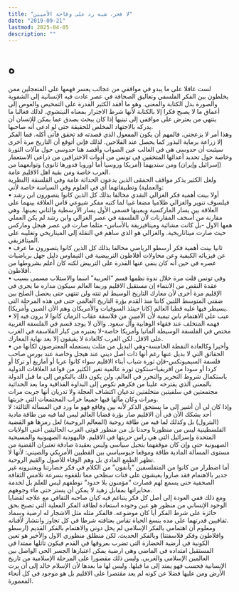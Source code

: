 ```yaml
---
title: "لا فخر، شبه رد على وقاحة الأميين"
date: "2019-09-21"
lastmod: 2025-04-05
description: ""
---
```

# **ه**

لست غافلا على ما يبدو في مواقفي من عجائب يعسر فهمها على المتعجلين ممن يخلطون بين الفكر الفلسفي وتعاليق الصحافة في عصر عادت فيه الإنسانية إلى الشفوية والصورة بدل الكتابة والمعنى. وهو ما أفقد الكثير القدرة على التمحيص والغوص إلى أعماق ما لا يصبح فكرا إلا بالكتابة لأنها شرط الاجترار بمعناه النيتشوي. لذلك فغالبا ما ينتهي من يعترض على مواقفي إلى تبنيها إذا كان يبحث بصدق عما يمكن للإنسان أن يدركه بالاجتهاد المخلص للحقيقة حتى لو ادعى أنه صاحبها.  
وهذا أمر لا يزعجني. فالمهم أن يكون المفعول الذي قصدته قد تحقق فآتى أكله. فما الفكر إلا زراعة برماية البذور كما يحصل عند الفلاحين. لذلك فإني أتوقع أن التاريخ مرة أخرى سيثبت أن حدوسي هي في الغالب عين الصواب وأقصد هنا حدوسي حول مآلات الثورة وخاصة حول تحديد أعدائها المتخفين في تونس من أدوات الاختراقين من ذراعي الاستعمار (إسرائيل وإيران) ومن سنديهما (أمريكا وروسيا أما اوروبا فدورها ثانوي) وتوابعهما من العرب خاصة ومن بقية اهل الاقليم عامة.  
ولعل الكثير يذكر مواقف الحمقى الذين يدعون الحداثة عامة وفي الفلسفة (النظرية والعملية) وتطبيقاتهما أي في العلوم وفي السياسة خاصة لأني:  
• أولا بينت أهمية فكر الغزالي النقدي مخالفا بذلك كل الذين كانوا يتصورون ابن رشد فيلسوف تنوير والغزالي ظلاميا مضغا غبيا لما كتبه مفكر شيوعي قاس العلاقة بينهما على العلاقة بين يسار الماركسية ويمينها فسمى الأول يسار الأرسطية والثاني يمينها. وهي مقارنة من أسخف المقارنات لأن الفلسفة في عصر الغزالي وابن رشد لم يكن العملي همها الاول -بل كانت مشائية وميتافيزيقة بالأساس- مثلما صارت في عصر هيجل وماركس حيث صارت ميتاتاريخية. والغزالي هو الذي ساهم في النقلة إلى الميتاريخي وتغليبه على الميتافزيقي.  
• ثانيا بينت أهمية فكر أرسطو الرياضي مخالفا بذلك كل الذين كانوا يتصورون ما عرف عن فيزيائه الكيفية وعن محاولات أفلاطون الترييضية في التيماوس دليل جهل برياضيات عصره في حين أنه كان ينفي عنها القدرة على الترييض لكنه كان أعلم بشروطها من أفلاطون.  
• وفي تونس قلت مرة خلال ندوة نظمها قسم “العربية” اسما والاستلاب مسمى بسبب عقدة النقص من الانتماء إن مستقبل الاقليم وربما العالم سيكون مداره ما يجري في الإقليم مرة أخرى لأن معارك التاريخ الوسيط لم تنته ولن تنتهي حتى يحصل الصلح بين ضفتي المتوسط اللتين كانتا منذ القدم بؤرة التاريخ العالمي حتى في هذه المرحلة التي يسيطر فيها عليه قطبا العالم (كانا حينئذ السوفيات والأمريكان وهم الآن الصين وأمريكا).  
• عيب علي الاهتمام بابن تيمية لأن الأميين من فلاسفة عقاب الزمان كانوا لا يرون فيه إلا فهمه المتخلف عند فقهاء الوهابية وآل سعود. والآن لا يوجد قسم في الفلسفة الغربية مختص في الفلسفة الوسيطة ألمانيا وأمريكا خاصة-لا يعتبره من كبار الفلاسفة في الغرب على الاقل. لكن العرب كالعادة لا يفيقون إلا بعد نهاية المعارك.  
• وأخيرا وكالعادة النقطة الخامسة-وهي البديل من مثلث يستعمله المعترضون لكأنها من الحقائق التي لا بديل عنها رغم أنها ذات أصل ديني عند هيجل وخاصة عند بورس صاحب فلسفة السيميوتكس-فإن ثورة شباب أبناء الاقليم سواء كانوا عربا أو أمازيغ أو تركا أو كردا أو سودا من افريقيا-ستكون ثورة عالمية تغير الكثير من قواعد العلاقات الدولية باستكمال شروط التحرير والتحرر في العالم. ولن يكون ذلك بالنكوص إلى ما قبل الدولة بالمعنى الذي يقترحه علينا من فكرهم نكوص إلى البداوة القذافية وما بعد الحداثية مجتمعتين في سلفيتين متخلفتين تدعيان اكتشاف العجلة ولا تدريان أنها جربت مرات ومرات وكان مآلها فيها جميعا خراب المجتمعات التي جربتها.  
وإذا كان لي أن أشير إلى ما يستحق الذكر لأنه بين وفاقع فهو ما ورد في المسألة الثالثة: لا أحد يشكك الآن في أن الاقليم صار بؤرة قضايا العالم ليس لما فيه من طاقة مادية (البترول) بل وكذلك لما فيه من طاقة روحية (المعالم الروحية) لعل رمزها هو القضية الفلسطينية ليس من منظورنا وحدنا بل من منظور قوتي الغرب الحاليتين أعني الولايات المتحدة وإسرائيل التي هي راس حربتها في الاقليم. فاليهودية الصهيونية والمسيحية الصهيونية حتى وإن كان موقفهما بتحيل سياسي وليس بعقيدة صادقة تعتبران القضية من مستوى المسألة المادية طاقة وموقعا جيوسياسي بين القطبين الأمريكي والصيني: لأنها لا تظهر الطمع المادي بل وهم الوفاء للأصول والقيم الروحية.  
أما اضطرار من كانوا من المتفلسفين “يأنفون” من الكلام في فكر حضارتنا ويعتبرونه غير جدير بالاهتمام فقد صاروا يعيشون على فتات سطحي مما تلقفوه بسرعة تلامس الثقافة الصحفية حتى يسمع لهم فصارت “مؤمنون بلا حدود” توظفهم ليس للعلم بل لخدمة مخابراتها بمقابل زهيد لا يمكن أن يستر حتى ماء وجوههم.  
ومع ذلك ففي العودة إلى أصل كل فكر يتناغم فيه كيان صاحبه الثقافي مع علاجه لقضايا الوجود الإنساني من منظور هو عين وجوده استعادة لطاقة الفكر الفعلية التي تصبح بحق حائزة على شرط الفكر أيا كان موضوعه. فالفكر مثله مثل الاشجار له ارضية وسماد ثقافيين قدرتهما على مده بنسغ الحياة تقاس بعتاقته شرطا في كل تجاوز وانتشار لأفنانه.  
ومعلوم أن اهتمامي بالفكر الإسلامي لم يحل دوني والاهتمام بالفكر القديم (ارسطو وافلاطون وفكر فلاسفتنا) وبالفكر الحديث. لكن منطلق منظوري الاول والأخير هو تعين الكونية في أرضية الحضارة التي تضرب بعروقها في القدم فيكون تأثلها ممتدا في المستقبل امتداده في الماضي وهي ارضية يمكن اعتبارها الجسر الحي الواصل بين العالمين الإسلامي والغربي. وليس ذلك مقصورا على المرحلة الإسلامية من تاريخ الإنسانية فحسب فهو يمتد إلى ما قبلها. وليس لها ما بعدها لأن الإسلام خالد إلى أن يرث الأرض ومن عليها فضلا عن كونه لم يعد مقتصرا على الاقليم بل هو موجود في كل أنحاء المعمورة.

###

